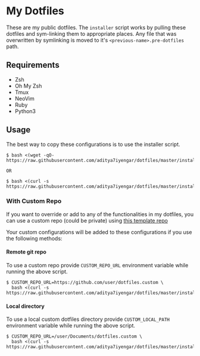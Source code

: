 # My Dotfiles

These are my public dotfiles. The `installer` script works by pulling
these dotfiles and sym-linking them to appropriate places. Any file that was
overwritten by symlinking is moved to it's `<previous-name>.pre-dotfiles` path.

## Requirements

- Zsh
- Oh My Zsh
- Tmux
- NeoVim
- Ruby
- Python3

## Usage

The best way to copy these configurations is to use the installer script.

```
$ bash <(wget -qO- https://raw.githubusercontent.com/aditya7iyengar/dotfiles/master/installer.sh)

OR

$ bash <(curl -s https://raw.githubusercontent.com/aditya7iyengar/dotfiles/master/installer.sh)
```

### With Custom Repo

If you want to override or add to any of the functionalities in my dotfiles,
you can use a custom repo (could be private) using [this template repo](https://github.com/aditya7iyengar/dotfiles.custom-template)

Your custom configurations will be added to these configurations if you use
the following methods:

#### Remote git repo

To use a custom repo provide `CUSTOM_REPO_URL` environment variable while
running the above script.

```
$ CUSTOM_REPO_URL=https://github.com/user/dotfiles.custom \
  bash <(curl -s https://raw.githubusercontent.com/aditya7iyengar/dotfiles/master/installer.sh)
```

#### Local directory

To use a local custom dotfiles directory provide `CUSTOM_LOCAL_PATH` environment
variable while running the above script.

```
$ CUSTOM_REPO_URL=/user/Documents/dotfiles.custom \
  bash <(curl -s https://raw.githubusercontent.com/aditya7iyengar/dotfiles/master/installer.sh)
```
